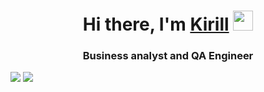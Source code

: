 <h1 align="center">Hi there, I'm <a href="https://www.linkedin.com/in/pakharevkirill/" target="_blank">Kirill</a> 
<img src="https://github.com/blackcater/blackcater/raw/main/images/Hi.gif" height="32"/></h1>
<h3 align="center">Business analyst and QA Engineer</h3>
<img src=https://img.shields.io/badge/java-%23ED8B00.svg?style=for-the-badge&logo=java&logoColor=white/> <img src=https://img.shields.io/badge/IntelliJIDEA-000000.svg?style=for-the-badge&logo=intellij-idea&logoColor=white/>
